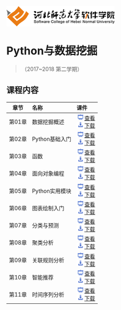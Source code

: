 ![河北师范大学软件学院](./image/logo.png)

# Python与数据挖掘 

>（2017~2018 第二学期）


## 课程内容

| 章节 | 名称 | 课件 |
|:---:|:---|:---|
|第01章|数据挖掘概述|[<img src="./image/presentation.png" height="15" />查看](./ch01/ch01.pdf) <br/>[<img src="./image/download.png" height="15" />下载](./materials/slides/ch01.pptx)|
|第02章|Python基础入门|[<img src="./image/presentation.png" height="15" />查看](./ch02/ch02.pdf) <br/>[<img src="./image/download.png" height="15" />下载](./materials/slides/ch02.pptx)|
|第03章|函数|[<img src="./image/presentation.png" height="15" />查看](./ch03/ch03.pdf) <br/>[<img src="./image/download.png" height="15" />下载](./materials/slides/ch03.pptx)|
|第04章|面向对象编程|[<img src="./image/presentation.png" height="15" />查看](./ch04/ch04.pdf) <br/>[<img src="./image/download.png" height="15" />下载](./materials/slides/ch04.pptx)|
|第05章|Python实用模块|[<img src="./image/presentation.png" height="15" />查看](./ch05/ch05.pdf) <br/>[<img src="./image/download.png" height="15" />下载](./materials/slides/ch05.pptx)|
|第06章|图表绘制入门|[<img src="./image/presentation.png" height="15" />查看](./ch06/ch06.pdf) <br/>[<img src="./image/download.png" height="15" />下载](./materials/slides/ch06.pptx)|
|第07章|分类与预测|[<img src="./image/presentation.png" height="15" />查看](./ch07/ch07.pdf) <br/>[<img src="./image/download.png" height="15" />下载](./materials/slides/ch07.pptx)|
|第08章|聚类分析|[<img src="./image/presentation.png" height="15" />查看](./ch08/ch08.pdf) <br/>[<img src="./image/download.png" height="15" />下载](./materials/slides/ch08.pptx)|
|第09章|关联规则分析|[<img src="./image/presentation.png" height="15" />查看](./ch09/ch09.pdf) <br/>[<img src="./image/download.png" height="15" />下载](./materials/slides/ch09.pptx)|
|第10章|智能推荐|[<img src="./image/presentation.png" height="15" />查看](./ch10/ch10.pdf) <br/>[<img src="./image/download.png" height="15" />下载](./materials/slides/ch10.pptx)|
|第11章|时间序列分析|[<img src="./image/presentation.png" height="15" />查看](./ch11/ch11.pdf) <br/>[<img src="./image/download.png" height="15" />下载](./materials/slides/ch11.pptx)|

